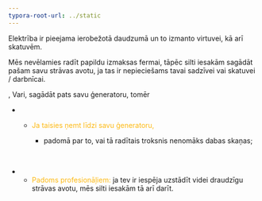 ```yaml
---
typora-root-url: ../static
---
```


Elektrība ir pieejama ierobežotā daudzumā un to izmanto virtuvei, kā arī skatuvēm.

Mēs nevēlamies radīt papildu izmaksas fermai, tāpēc silti iesakām sagādāt pašam savu strāvas avotu, ja tas ir nepieciešams tavai sadzīvei vai skatuvei / darbnīcai.

, Vari, sagādāt pats savu ģeneratoru, tomēr

- - <span style="color:#fdb913;">Ja taisies ņemt līdzi savu ģeneratoru, 

    - padomā par to, vai tā radītais troksnis nenomāks dabas skaņas;</span>

      ​


- - <span style="color:#fdb913;">Padoms profesionāļiem:</span> ja tev ir iespēja uzstādīt videi draudzīgu strāvas avotu, mēs silti iesakām tā arī darīt.






